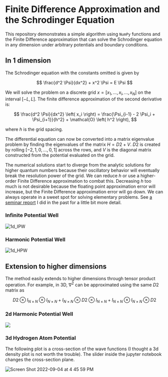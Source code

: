 # Finite Difference Approximation and the Schrodinger Equation

This repository demonstrates a simple algorithm using `NumPy` functions and the Finite Difference approximation that can solve the Schrodinger equation in any dimension under arbitrary potentials and boundary conditions.

## In 1 dimension        

The Schrodinger equation with the constants omitted is given by

$$ \frac{d^2 \Psi}{dx^2} + x^2 \Psi = E \Psi $$

We will solve the problem on a discrete grid $x = [x_1,...,x_i,...,x_N]$ on the interval $[-L,L]$. The finite difference approximation of the second derivative is:

$$ \frac{d^2 \Psi}{dx^2} \left( x_i \right) = \frac{\Psi_{i-1} - 2 \Psi_i + \Psi_{i+1}}{h^2} + \mathcal{O} \left( h^2 \right), $$

where $h$ is the grid spacing.

The differential equation can now be converted into a matrix eigenvalue problem by finding the eigenvalues of the matrix $H =D2 + V$. $D2$ is created by rolling $[-2, 1, 0,...,0, 1]$ across the rows, and $V$ is the diagonal matrix constructed from the potential evaluated on the grid.

The numerical solutions start to diverge from the analytic solutions for higher quantum numbers because their oscillatory behavior will eventually break the resolution power of the grid. We can reduce $h$ or use a higher-order Finite Difference approximation to combat this. Decreasing $h$ too much is not desirable because the floating point approximation error will increase, but the Finite Difference approximation error will go down. We can always operate in a sweet spot for solving elementary problems. See [a seminar report](https://drive.google.com/file/d/1DIg4EB0zVfoEOu_4VoJFeTKqtzHaXho8/view?usp=sharing) I did in the past for a little bit more detail.

### Infinite Potential Well

![1d_IPW](https://user-images.githubusercontent.com/43025445/188310401-607b39a0-d84c-4fb6-b76f-04edfca4c2d7.png)

### Harmonic Potential Well

![1d_HPW](https://user-images.githubusercontent.com/43025445/188310414-035467a3-9443-4474-8df2-6d823ed7e5c2.png)

## Extension to higher dimensions

The method easily extends to higher dimensions through tensor product operation. For example, in 3D, $\nabla^2$ can be approximated using the same $D2$ matrix as

$$ D2 \otimes I_{N \times N} \otimes I_{N \times N} + I_{N \times N} \otimes D2 \otimes I_{N \times N} + I_{N \times N} \otimes I_{N \times N} \otimes D2 $$

### 2d Harmonic Potential Well
![](https://user-images.githubusercontent.com/43025445/188310465-ba027fe0-04a9-46aa-ad12-2efc7b06a102.png)

### 3d Hydrogen Atom Potential

The following plot is a cross-section of the wave functions (I thought a 3d density plot is not worth the trouble). The slider inside the jupyter notebook changes the cross-section plane.

![Screen Shot 2022-09-04 at 4 45 59 PM](https://user-images.githubusercontent.com/43025445/188310541-26432a58-e740-4697-a1c5-f798b424ed1b.png)

